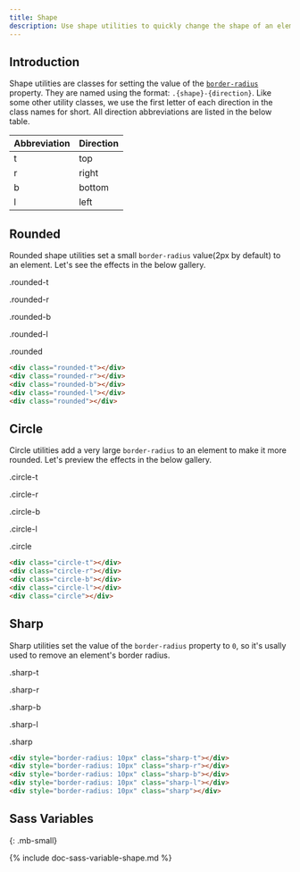 ```yaml
---
title: Shape
description: Use shape utilities to quickly change the shape of an element.
---
```



## Introduction
Shape utilities are classes for setting the value of the [`border-radius`](https://developer.mozilla.org/en-US/docs/Web/CSS/border-radius) property. They are named using the format: `.{shape}-{direction}`. Like some other utility classes, we use the first letter of each direction in the class names for short. All direction abbreviations are listed in the below table.

<div class="table table-border my-small">
  <table>
    <thead>
      <tr><th>Abbreviation</th><th>Direction</th></tr>
    </thead>
    <tbody>
      <tr><td>t</td><td>top</td></tr>
      <tr><td>r</td><td>right</td></tr>
      <tr><td>b</td><td>bottom</td></tr>
      <tr><td>l</td><td>left</td></tr>
    </tbody>
  </table>
</div>

## Rounded
Rounded shape utilities set a small `border-radius` value(2px by default) to an element. Let's see the effects in the below gallery.

<div class="d-flex example">
  <div class="mr-small mb-small">
    <div class="p-medium rounded-t bc-primary"></div>
    <p class="p6 ta-center">.rounded-t</p>
  </div>
  <div class="mr-small mb-small">
    <div class="p-medium rounded-r bc-primary"></div>
    <p class="p6 ta-center">.rounded-r</p>
  </div>
  <div class="mr-small mb-small">
    <div class="p-medium rounded-b bc-primary"></div>
    <p class="p6 ta-center">.rounded-b</p>
  </div>
  <div class="mr-small mb-small">
    <div class="p-medium rounded-l bc-primary"></div>
    <p class="p6 ta-center">.rounded-l</p>
  </div>
  <div class="mb-small">
    <div class="p-medium rounded bc-primary"></div>
    <p class="p6 ta-center">.rounded</p>
  </div>
</div>

``` html
<div class="rounded-t"></div>
<div class="rounded-r"></div>
<div class="rounded-b"></div>
<div class="rounded-l"></div>
<div class="rounded"></div>
```



## Circle
Circle utilities add a very large `border-radius` to an element to make it more rounded. Let's preview the effects in the below gallery.

<div class="d-flex example">
  <div class="mr-small mb-small">
    <div class="p-medium circle-t bc-primary"></div>
    <p class="p6 ta-center">.circle-t</p>
  </div>
  <div class="mr-small mb-small">
    <div class="p-medium circle-r bc-primary"></div>
    <p class="p6 ta-center">.circle-r</p>
  </div>
  <div class="mr-small mb-small">
    <div class="p-medium circle-b bc-primary"></div>
    <p class="p6 ta-center">.circle-b</p>
  </div>
  <div class="mr-small mb-small">
    <div class="p-medium circle-l bc-primary"></div>
    <p class="p6 ta-center">.circle-l</p>
  </div>
  <div class="mb-small">
    <div class="p-medium circle bc-primary"></div>
    <p class="p6 ta-center">.circle</p>
  </div>
</div>

``` html
<div class="circle-t"></div>
<div class="circle-r"></div>
<div class="circle-b"></div>
<div class="circle-l"></div>
<div class="circle"></div>
```



## Sharp
Sharp utilities set the value of the `border-radius` property to `0`, so it's usally used to remove an element's border radius.

<div class="d-flex example">
  <div class="mr-small mb-small">
    <div style="border-radius: 10px" class="p-medium sharp-t bc-primary"></div>
    <p class="p6 ta-center">.sharp-t</p>
  </div>
  <div class="mr-small mb-small">
    <div style="border-radius: 10px" class="p-medium sharp-r bc-primary"></div>
    <p class="p6 ta-center">.sharp-r</p>
  </div>
  <div class="mr-small mb-small">
    <div style="border-radius: 10px" class="p-medium sharp-b bc-primary"></div>
    <p class="p6 ta-center">.sharp-b</p>
  </div>
  <div class="mr-small mb-small">
    <div style="border-radius: 10px" class="p-medium sharp-l bc-primary"></div>
    <p class="p6 ta-center">.sharp-l</p>
  </div>
  <div class="mb-small">
    <div style="border-radius: 10px" class="p-medium sharp bc-primary"></div>
    <p class="p6 ta-center">.sharp</p>
  </div>
</div>

``` html
<div style="border-radius: 10px" class="sharp-t"></div>
<div style="border-radius: 10px" class="sharp-r"></div>
<div style="border-radius: 10px" class="sharp-b"></div>
<div style="border-radius: 10px" class="sharp-l"></div>
<div style="border-radius: 10px" class="sharp"></div>
```



## Sass Variables
{: .mb-small}

{% include doc-sass-variable-shape.md %}